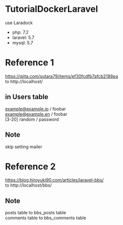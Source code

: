 # TutorialDockerLaravel
use Laradock

- php: 7.2
- laravel: 5.7
- mysql: 5.7

# Reference 1
https://qiita.com/sutara79/items/ef30fcdfb7afcb2188ea  
to http://localhost/

## in Users table
example@example.jp / foobar  
example@example.en / foobar  
[3-20] random / password

## Note
skip setting mailer

# Reference 2
https://blog.hiroyuki90.com/articles/laravel-bbs/  
to http://localhost/bbs/

## Note
posts table to bbs_posts table  
comments table to bbs_comments table